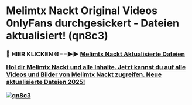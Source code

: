# Melimtx Nackt Original Videos 0nlyFans durchgesickert - Dateien aktualisiert! (qn8c3)

<h3>🔴 HIER KLICKEN 🌐==►► <a href="https://tinyurl.com/h6vf6nb8" rel="nofollow">Melimtx Nackt Aktualisierte Dateien

Hol dir Melimtx Nackt und alle Inhalte. Jetzt kannst du auf alle Videos und Bilder von Melimtx Nackt zugreifen. Neue aktualisierte Dateien 2025!

[![qn8c3](https://i.imgur.com/sD4kR3V.gif)](https://tinyurl.com/h6vf6nb8)
